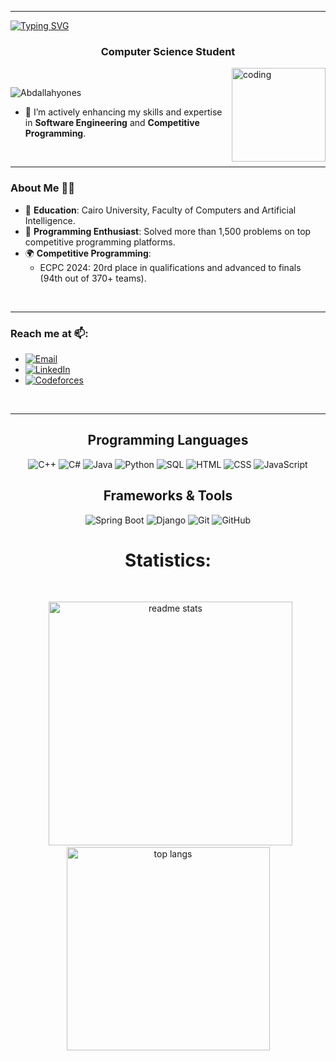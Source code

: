 <hr>

<a href="https://git.io/typing-svg"><img src="https://readme-typing-svg.demolab.com?font=Fira+Code&weight=500&size=50&pause=2000&center=true&vCenter=true&random=false&width=1200&height=80&lines=Welcome+to+Abdullah's+Github" alt="Typing SVG" /></a>

<h3 align="center">Computer Science Student</h3>
<img align="right" width="150" src="https://cdnb.artstation.com/p/assets/images/images/028/991/999/original/anna-havrylyukh-.gif?1596125112" alt="coding" /> 

<br>
<p align="left"> <img src="https://komarev.com/ghpvc/?username=Abdallahyones&label=Profile%20views&color=0e75b6&style=flat" alt="Abdallahyones" /> </p>

- 🌱 I’m actively enhancing my skills and expertise in **Software Engineering** and **Competitive Programming**.

<br>
<hr>

### About Me 🧑‍💻
- 🏫 **Education**: Cairo University, Faculty of Computers and Artificial Intelligence.
- 🎯 **Programming Enthusiast**: Solved more than 1,500 problems on top competitive programming platforms.
- 🌍 **Competitive Programming**: 
  - ECPC 2024: 20rd place in qualifications and advanced to finals (94th out of 370+ teams).

<br>
<hr>

<div> 
    <h3 align="left">Reach me at 📫:</h3>
    <ul>
        <li><a href="mailto:abdallhmo828@gmail.com"><img src="https://img.shields.io/badge/-Email-c14438?logo=gmail&logoColor=white" alt="Email"/></a></li>
        <li><a href="https://www.linkedin.com/in/abdullah-younes-07525329a/"><img src="https://img.shields.io/badge/-LinkedIn-0077B5?logo=linkedin&logoColor=white" alt="LinkedIn"/></a></li>
        <li><a href="https://codeforces.com/profile/B0udy"><img src="https://img.shields.io/badge/-Codeforces-1F8ACF?logo=codeforces&logoColor=white" alt="Codeforces"/></a></li>
    </ul>
</div>

<br>
<hr>


<h2 align="center">Programming Languages</h2>
<div>
    <p align="center">
        <img src="https://img.shields.io/badge/-C++-00599C?logo=c%2B%2B&logoColor=white" alt="C++" />
        <img src="https://img.shields.io/badge/-C%23-239120?logo=c-sharp&logoColor=white" alt="C#" />
        <img src="https://img.shields.io/badge/-Java-007396?logo=java&logoColor=white" alt="Java" />
        <img src="https://img.shields.io/badge/-Python-3776AB?logo=python&logoColor=white" alt="Python" />
        <img src="https://img.shields.io/badge/-SQL-4479A1?logo=sql&logoColor=white" alt="SQL" />
        <img src="https://img.shields.io/badge/-HTML-E34F26?logo=html5&logoColor=white" alt="HTML" />
        <img src="https://img.shields.io/badge/-CSS-1572B6?logo=css3&logoColor=white" alt="CSS" />
        <img src="https://img.shields.io/badge/-JavaScript-F7DF1E?logo=javascript&logoColor=black" alt="JavaScript" />
    </p>
  <h2 align="center">Frameworks & Tools</h2>
      <p align="center">
        <img src="https://img.shields.io/badge/-Spring%20Boot-6DB33F?logo=spring-boot&logoColor=white" alt="Spring Boot" />
        <img src="https://img.shields.io/badge/-Django-092E20?logo=django&logoColor=white" alt="Django" />
        <img src="https://img.shields.io/badge/-Git-F05032?logo=git&logoColor=white" alt="Git" />
        <img src="https://img.shields.io/badge/-GitHub-181717?logo=github&logoColor=white" alt="GitHub" />
    </p>
</div>
<!-- <br/> -->
<!-- <hr/> -->
<!-- <br/> -->

<h1 align="center">Statistics:</h1>
<br/>
<p align="center">&nbsp; 
<!-- <img width=390 src="https://github-readme-streak-stats-salesp07.vercel.app/?user=Abdallahyones&count_private=true&theme=react&border_radius=10" alt="streak stats"/> -->
<!-- <br/> -->
<img width=390 src="https://github-readme-stats-salesp07.vercel.app/api?username=Abdallahyones&count_private=true&show_icons=true&theme=react&rank_icon=github&border_radius=10" alt="readme stats" />
<br/>
<img width=325 align="center" src="https://github-readme-stats-salesp07.vercel.app/api/top-langs/?username=Abdallahyones&langs_count=6&layout=compact&theme=react&border_radius=10&size_weight=0.5&count_weight=0.5&exclude_repo=github-readme-stats" alt="top langs" />
</p>
